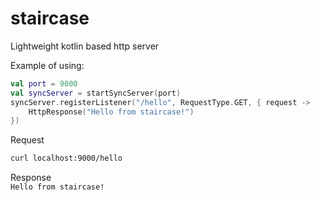 # staircase
Lightweight kotlin based http server

Example of using:

```kotlin
val port = 9000
val syncServer = startSyncServer(port)
syncServer.registerListener("/hello", RequestType.GET, { request ->
    HttpResponse("Hello from staircase!")
})
```
Request <br/>
``` bash
curl localhost:9000/hello
```
Response
<br/>
```Hello from staircase!```
